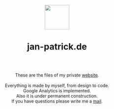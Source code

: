 <p align="center">
  <img src="https://raw.githubusercontent.com/jan-patrick/jan-patrick.de/master/images/logo.png" width=80><br>
</p>
<h1 align="center">jan-patrick.de</h1>
<br>
<br>
<p align="center">
  These are the files of my private <a href="http://jan-patrick.de">website</a>.
  <br>
  <br>
  Everything is made by myself, from design to code.
  <br>
  Google Analytics is implemented. 
  <br>
  Also it is under permanent construction.
  <br>
  If you have questions please write me a 
  <a href="&#109;&#097;&#105;&#108;&#116;&#111;&#058;&#109;&#097;&#105;&#108;&#064;&#106;&#097;&#110;&#045;&#112;&#097;&#116;&#114;&#105;&#099;&#107;&#046;&#100;&#101;">mail</a>.
</p>
